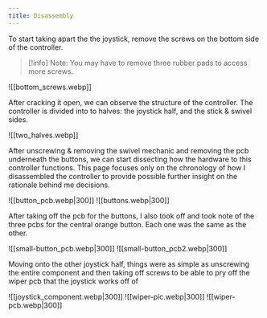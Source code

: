 ```yaml
---
title: Disassembly
---
```

To start taking apart the the joystick, remove the screws on the bottom side of the controller.

>[!info]
> Note: You may have to remove three rubber pads to access more screws.

![[bottom_screws.webp]]

After cracking it open, we can observe the structure of the controller. The controller is divided into to halves: the joystick half, and the stick & swivel sides.

![[two_halves.webp]]

After unscrewing & removing the swivel mechanic and removing the pcb underneath the buttons, we can start dissecting how the hardware to this controller functions. This page focuses only on the chronology of how I disassembled the controller to provide possible further insight on the rationale behind me decisions.

![[button_pcb.webp\|300]] ![[buttons.webp\|300]]

After taking off the pcb for the buttons, I also took off and took note of the three pcbs for the central orange button. Each one was the same as the other.

![[small-button_pcb.webp\|300]] ![[small-button_pcb2.webp\|300]]

Moving onto the other joystick half, things were as simple as unscrewing the entire component and then taking off screws to be able to pry off the wiper pcb that the joystick works off of

![[joystick_component.webp\|300]] ![[wiper-pic.webp\|300]] ![[wiper-pcb.webp\|300]]

